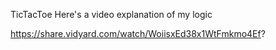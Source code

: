 TicTacToe
Here's a video explanation of my logic

https://share.vidyard.com/watch/WoiisxEd38x1WtFmkmo4Ef?


